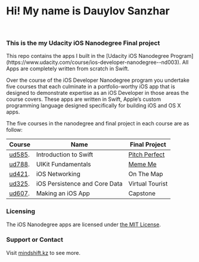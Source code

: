 # Hi! My name is Dauylov Sanzhar
<br>
<h3>This is the my Udacity iOS Nanodegree Final project</h3>
This repo contains the apps I built in the [Udacity iOS Nanodegree Program](https://www.udacity.com/course/ios-developer-nanodegree--nd003). All Apps are completely written from scratch in Swift.

Over the course of the iOS Developer Nanodegree program you undertake five courses that each culminate in a portfolio-worthy iOS app that is designed to demonstrate expertise as an iOS Developer in those areas the course covers. These apps are written in Swift, Apple’s custom programming language designed specifically for building iOS and OS X apps. 

The five courses in the nanodegree and final project in each course are as follow:

Course  | Name | Final Project
------------- | ------------- | -------------
[ud585](https://www.udacity.com/course/intro-to-ios-app-development-with-swift--ud585). | Introduction to Swift | [Pitch Perfect](https://github.com/DSanzh/ios_nanodegree/tree/master/1_ud585_Intro_to_Swift/PitchPerfect)
[ud788](https://www.udacity.com/course/uikit-fundamentals--ud788). | UIKit Fundamentals | [Meme Me](https://github.com/DSanzh/ios_nanodegree/tree/master/2_ud788_UIKit_Fundamentals/Mememe)
[ud421](https://www.udacity.com/course/ios-networking-with-swift--ud421). | iOS Networking | On The Map
[ud325](https://www.udacity.com/course/ios-persistence-and-core-data--ud325). | iOS Persistence and Core Data | Virtual Tourist
[ud607](https://www.udacity.com/course/how-to-make-an-ios-app--ud607). | Making an iOS App | Capstone

### Licensing
The iOS Nanodegree apps are licensed under [the MIT License](https://github.com/DSanzh/ios_nanodegree/blob/master/LICENSE).

### Support or Contact
Visit [mindshift.kz](http://mindshift.kz) to see more.
